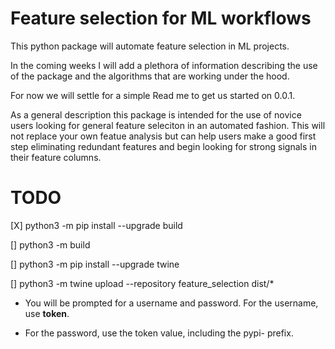 # Feature selection for ML workflows
This python package will automate feature selection in ML projects.

In the coming weeks I will add a plethora of information describing the use of the package and the algorithms that are working under the hood.

For now we will settle for a simple Read me to get us started on 0.0.1. 

As a general description this package is intended for the use of novice users looking for general feature seleciton in an automated fashion. This will not replace your own featue analysis but can help users make a good first step eliminating redundant features and begin looking for strong signals in their feature columns. 

# TODO
[X] python3 -m pip install --upgrade build

[] python3 -m build

[] python3 -m pip install --upgrade twine

[] python3 -m twine upload --repository feature_selection dist/*
  -  You will be prompted for a username and password. For the username, use __token__. 
  
  - For the password, use the token value, including the pypi- prefix.
